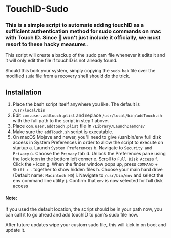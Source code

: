 # TouchID-Sudo

### This is a simple script to automate adding touchID as a sufficient authentication method for sudo commands on mac with Touch ID. Since  won't just include it officially, we must resort to these hacky measures. 

This script will create a backup of the sudo pam file whenever it edits it and it will only edit the file if touchID is not already found. 

Should this bork your system, simply copying the `sudo.bak` file over the modified `sudo` file from a recovery shell should do the trick.

## Installation 

1. Place the bash script itself anywhere you like. The default is `/usr/local/bin`
2. Edit `com.user.addtouch.plist` and replace `/usr/local/bin/addTouch.sh` with the full path to the script in step 1 above.
3. Place `com.user.addtouch.plist` file in `/Library/LaunchDaemons/`
4. Make sure the `addTouch.sh` script is executable.
5. On macOS Mojave and newer, you'll need to give /usr/bin/env full disk access in System Preferences in order to allow the script to execute on startup
	a. Launch `System Preferences`
	b. Navigate to `Security and Privacy`
	c. Choose the `Privacy` tab
	d. Unlock the Preferences pane using the lock icon in the bottom left corner
	e. Scroll to `Full Disk Access`
	f. Click the `+` icon
	g. When the finder window pops up, press `COMMAND` + `Shift` + `.` together to show hidden files
	h. Choose your main hard drive (Default name: `Macintosh HD`)
	i. Navigate to `/usr/bin/env` and select the env command line utility
	j. Confirm that `env` is now selected for full disk access

#### Note:  

If you used the default location, the script should be in your path now, you can call it to go ahead and add touchID to pam's sudo file now. 

After future updates wipe your custom sudo file, this will kick in on boot and update it. 
